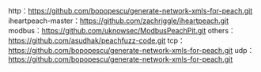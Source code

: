 http：https://github.com/bopopescu/generate-network-xmls-for-peach.git
iheartpeach-master：https://github.com/zachriggle/iheartpeach.git
modbus：https://github.com/uknowsec/ModbusPeachPit.git
others：https://github.com/asudhak/peachfuzz-code.git
tcp：https://github.com/bopopescu/generate-network-xmls-for-peach.git
udp：https://github.com/bopopescu/generate-network-xmls-for-peach.git
